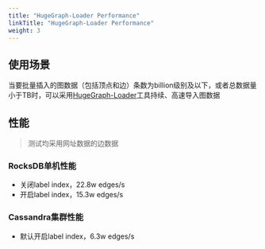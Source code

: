 ```yaml
---
title: "HugeGraph-Loader Performance"
linkTitle: "HugeGraph-Loader Performance"
weight: 3
---
```


## 使用场景

当要批量插入的图数据（包括顶点和边）条数为billion级别及以下，或者总数据量小于TB时，可以采用[HugeGraph-Loader](/docs/quickstart/hugegraph-loader)工具持续、高速导入图数据

## 性能

> 测试均采用网址数据的边数据

### RocksDB单机性能

- 关闭label index，22.8w edges/s
- 开启label index，15.3w edges/s

### Cassandra集群性能

- 默认开启label index，6.3w edges/s